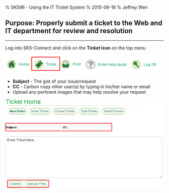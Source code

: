 % SK596 - Using the IT Ticket System
% 2015-08-18
% Jeffrey Wen

## Purpose: Properly submit a ticket to the Web and IT department for review and resolution
___
Log into SKS-Connect and click on the **Ticket Icon** on the top menu

![](sk596-ticket.jpg)

* **Subject** - The gist of your issue/request  
* **CC** - Carbon copy other user(s) by typing in his/her name or email  
* Upload any pertinent images that may help resolve your request

![](sk596-ticket-home.jpg)
